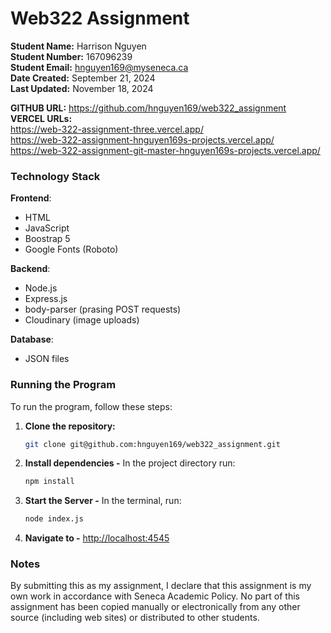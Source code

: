 # Web322 Assignment

**Student Name:** Harrison Nguyen  
**Student Number:** 167096239  
**Student Email:** hnguyen169@myseneca.ca  
**Date Created:** September 21, 2024  
**Last Updated:** November 18, 2024

**GITHUB URL:** https://github.com/hnguyen169/web322_assignment  
**VERCEL URLs:**  
https://web-322-assignment-three.vercel.app/  
https://web-322-assignment-hnguyen169s-projects.vercel.app/  
https://web-322-assignment-git-master-hnguyen169s-projects.vercel.app/  

### Technology Stack

**Frontend**: 
- HTML  
- JavaScript  
- Boostrap 5
- Google Fonts (Roboto)

**Backend**: 
- Node.js  
- Express.js
- body-parser (prasing POST requests)
- Cloudinary (image uploads)

**Database**: 
- JSON files  

### Running the Program

To run the program, follow these steps:

1. **Clone the repository:**
   ```bash
   git clone git@github.com:hnguyen169/web322_assignment.git

2. **Install dependencies -** In the project directory run:
   ```bash
   npm install

3. **Start the Server -** In the terminal, run:
   ```bash
   node index.js

4. **Navigate to -**
   [http://localhost:4545](http://localhost:4545)

### Notes

By submitting this as my assignment, I declare that this assignment is my own work in accordance with Seneca Academic Policy. No part of this assignment has been copied manually or electronically from any other source (including web sites) or distributed to other students.
